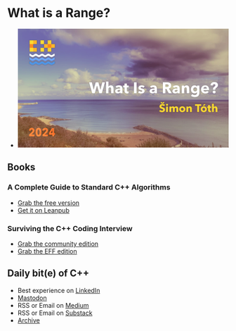 # What is a Range?

* [![Slides for C++ on Sea](slides/static/cpp-on-sea-title.png)](cpp-on-sea.pdf)

## Books

### A Complete Guide to Standard C++ Algorithms

* [Grab the free version](https://github.com/HappyCerberus/book-cpp-algorithms)
* [Get it on Leanpub](https://leanpub.com/cpp-algorithms-guide)

### Surviving the C++ Coding Interview

* [Grab the community edition](https://leanpub.com/cpp-coding-interview/signup)
* [Grab the EFF edition](https://leanpub.com/cpp-coding-interview)


## Daily bit(e) of C++

* Best experience on [LinkedIn](https://www.linkedin.com/in/simontoth)
* [Mastodon](https://hachyderm.io/@simontoth)
* RSS or Email on [Medium](https://medium.com/@simontoth)
* RSS or Email on [Substack](https://simontoth.substack.com)
* [Archive](https://github.com/HappyCerberus/daily-bite-cpp)